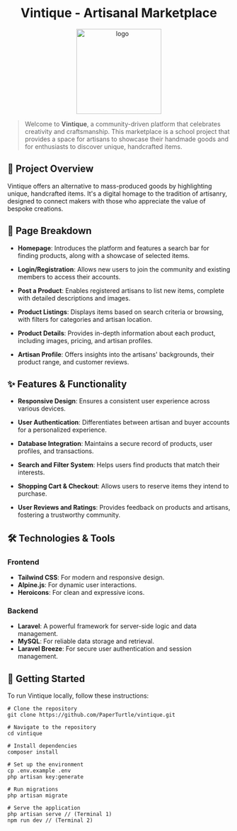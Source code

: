 <h1 align="center">Vintique - Artisanal Marketplace</h1>

<p align="center">
    <img src="https://github.com/PaperTurtle/handpickd/assets/68080844/3a49f36e-d924-4e05-9e01-654bb12c588e" 
    width=192 height=192 alt="logo" />
</p>

> Welcome to **Vintique**, a community-driven platform that celebrates creativity and craftsmanship. This marketplace is a school project that provides a space for artisans to showcase their handmade goods and for enthusiasts to discover unique, handcrafted items.

## 🌟 Project Overview

Vintique offers an alternative to mass-produced goods by highlighting unique, handcrafted items. It's a digital homage to the tradition of artisanry, designed to connect makers with those who appreciate the value of bespoke creations.

## 📜 Page Breakdown

-  **Homepage**: Introduces the platform and features a search bar for finding products, along with a showcase of selected items.

-  **Login/Registration**: Allows new users to join the community and existing members to access their accounts.

-  **Post a Product**: Enables registered artisans to list new items, complete with detailed descriptions and images.

-  **Product Listings**: Displays items based on search criteria or browsing, with filters for categories and artisan location.

-  **Product Details**: Provides in-depth information about each product, including images, pricing, and artisan profiles.

-  **Artisan Profile**: Offers insights into the artisans' backgrounds, their product range, and customer reviews.

## ✨ Features & Functionality

-  **Responsive Design**: Ensures a consistent user experience across various devices.

-  **User Authentication**: Differentiates between artisan and buyer accounts for a personalized experience.

-  **Database Integration**: Maintains a secure record of products, user profiles, and transactions.

-  **Search and Filter System**: Helps users find products that match their interests.

-  **Shopping Cart & Checkout**: Allows users to reserve items they intend to purchase.

-  **User Reviews and Ratings**: Provides feedback on products and artisans, fostering a trustworthy community.

## 🛠 Technologies & Tools

### Frontend

-  **Tailwind CSS**: For modern and responsive design.
-  **Alpine.js**: For dynamic user interactions.
-  **Heroicons**: For clean and expressive icons.

### Backend

-  **Laravel**: A powerful framework for server-side logic and data management.
-  **MySQL**: For reliable data storage and retrieval.
-  **Laravel Breeze**: For secure user authentication and session management.

## 🚀 Getting Started

To run Vintique locally, follow these instructions:

```shell
# Clone the repository
git clone https://github.com/PaperTurtle/vintique.git

# Navigate to the repository
cd vintique

# Install dependencies
composer install

# Set up the environment
cp .env.example .env
php artisan key:generate

# Run migrations
php artisan migrate

# Serve the application
php artisan serve // (Terminal 1)
npm run dev // (Terminal 2)
```
